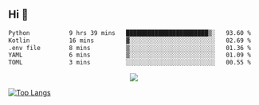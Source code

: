 ## Hi 👋

<!--START_SECTION:waka-->

```txt
Python           9 hrs 39 mins   ███████████████████████▒░   93.60 %
Kotlin           16 mins         ▓░░░░░░░░░░░░░░░░░░░░░░░░   02.69 %
.env file        8 mins          ▒░░░░░░░░░░░░░░░░░░░░░░░░   01.36 %
YAML             6 mins          ▒░░░░░░░░░░░░░░░░░░░░░░░░   01.09 %
TOML             3 mins          ░░░░░░░░░░░░░░░░░░░░░░░░░   00.55 %
```

<!--END_SECTION:waka-->

<p align="center">
  <a href="https://wakatime.com/@d93f0e24-e3ad-4f8d-9b8b-385bab9124f6">
    <img src="https://wakatime.com/badge/user/d93f0e24-e3ad-4f8d-9b8b-385bab9124f6.svg" />
  </a>
</p>

[![Top Langs](https://github-readme-stats.vercel.app/api/top-langs/?username=sqlmerr&layout=donut-vertical&theme=ocean_dark)](https://github.com/anuraghazra/github-readme-stats)
